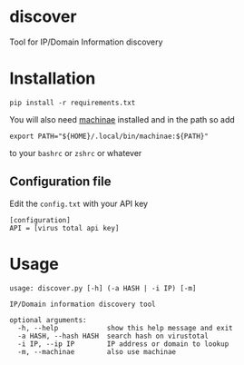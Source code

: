 # discover

Tool for IP/Domain Information discovery

# Installation

`pip install -r requirements.txt`

You will also need [machinae](https://github.com/HurricaneLabs/machinae)
installed and in the path so add
```
export PATH="${HOME}/.local/bin/machinae:${PATH}"
```
to your `bashrc` or `zshrc` or whatever

## Configuration file

Edit the `config.txt` with your API key
```
[configuration]
API = [virus total api key]
```

# Usage

```
usage: discover.py [-h] (-a HASH | -i IP) [-m]

IP/Domain information discovery tool

optional arguments:
  -h, --help            show this help message and exit
  -a HASH, --hash HASH  search hash on virustotal
  -i IP, --ip IP        IP address or domain to lookup
  -m, --machinae        also use machinae
```

